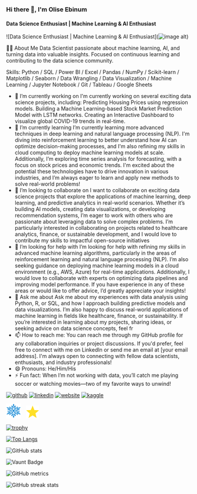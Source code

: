 ### Hi there 👋, I'm Olise Ebinum
#### Data Science Enthusiast | Machine Learning & AI Enthusiast
![Data Science Enthusiast | Machine Learning & AI Enthusiast](![image alt](https://github.com/Olisebinum/olisebinum_Bio_Repo/blob/45eefa6b1add5be5f80eaaa6596b093f704e6b5f/Black%20%26%20White%20Modern%20Minimalist%20Data%20Analyst%20LinkedIn%20Banner.png))

👨‍💻 About Me
Data Scientist passionate about machine learning, AI, and turning data into valuable insights. Focused on continuous learning and contributing to the data science community.

Skills: Python / SQL / Power BI / Excel / Pandas / NumPy / Scikit-learn / Matplotlib / Seaborn / Data Wrangling / Data Visualization / Machine Learning / Jupyter Notebook / Git / Tableau / Google Sheets

- 🔭 I’m currently working on I'm currently working on several exciting data science projects, including:  Predicting Housing Prices using regression models. Building a Machine Learning-based Stock Market Prediction Model with LSTM networks. Creating an Interactive Dashboard to visualize global COVID-19 trends in real-time. 
- 🌱 I’m currently learning I’m currently learning more advanced techniques in deep learning and natural language processing (NLP). I'm diving into reinforcement learning to better understand how AI can optimize decision-making processes, and I'm also refining my skills in cloud computing to deploy machine learning models at scale. Additionally, I’m exploring time series analysis for forecasting, with a focus on stock prices and economic trends.  I'm excited about the potential these technologies have to drive innovation in various industries, and I’m always eager to learn and apply new methods to solve real-world problems! 
- 👯 I’m looking to collaborate on I want to collaborate on exciting data science projects that explore the applications of machine learning, deep learning, and predictive analytics in real-world scenarios. Whether it’s building AI models, creating data visualizations, or developing recommendation systems, I’m eager to work with others who are passionate about leveraging data to solve complex problems.  I’m particularly interested in collaborating on projects related to healthcare analytics, finance, or sustainable development, and I would love to contribute my skills to impactful open-source initiatives 
- 🤔 I’m looking for help with I’m looking for help with refining my skills in advanced machine learning algorithms, particularly in the areas of reinforcement learning and natural language processing (NLP). I’m also seeking guidance on deploying machine learning models in a cloud environment (e.g., AWS, Azure) for real-time applications.  Additionally, I would love to collaborate with experts on optimizing data pipelines and improving model performance. If you have experience in any of these areas or would like to offer advice, I’d greatly appreciate your insights! 
- 💬 Ask me about Ask me about my experiences with data analysis using Python, R, or SQL, and how I approach building predictive models and data visualizations. I’m also happy to discuss real-world applications of machine learning in fields like healthcare, finance, or sustainability.  If you’re interested in learning about my projects, sharing ideas, or seeking advice on data science concepts, feel fr 
- 📫 How to reach me: You can reach me through my GitHub profile for any collaboration inquiries or project discussions. If you'd prefer, feel free to connect with me on LinkedIn or send me an email at [your email address]. I'm always open to connecting with fellow data scientists, enthusiasts, and industry professionals! 
- 😄 Pronouns: He/Him/His 
- ⚡ Fun fact: When I’m not working with data, you’ll catch me playing soccer or watching movies—two of my favorite ways to unwind! 


[<img src='https://cdn.jsdelivr.net/npm/simple-icons@3.0.1/icons/github.svg' alt='github' height='40'>](https://github.com/Olisebinum)  [<img src='https://cdn.jsdelivr.net/npm/simple-icons@3.0.1/icons/linkedin.svg' alt='linkedin' height='40'>](https://www.linkedin.com/in/https://www.linkedin.com/in/olisebinum//)  [<img src='https://cdn.jsdelivr.net/npm/simple-icons@3.0.1/icons/icloud.svg' alt='website' height='40'>](https://www.datascienceportfol.io/olisebinum)  [<img src='https://cdn.jsdelivr.net/npm/simple-icons@3.0.1/icons/kaggle.svg' alt='kaggle' height='40'>](https://www.kaggle.com/k1ngn31l)  

<a href='https://archiveprogram.github.com/'><img src='https://raw.githubusercontent.com/acervenky/animated-github-badges/master/assets/acbadge.gif' width='40' height='40'></a> <a href='https://stars.github.com/'><img src='https://raw.githubusercontent.com/acervenky/animated-github-badges/master/assets/starbadge.gif' width='35' height='35'></a> 

[![trophy](https://github-profile-trophy.vercel.app/?username=Olisebinum)](https://github.com/ryo-ma/github-profile-trophy)

[![Top Langs](https://github-readme-stats.vercel.app/api/top-langs/?username=Olisebinum)](https://github.com/anuraghazra/github-readme-stats)

![GitHub stats](https://github-readme-stats.vercel.app/api?username=Olisebinum&show_icons=true&count_private=true)  

![Vaunt Badge](https://api.vaunt.dev/v1/github/entities/Olisebinum/contributions?format=svg&private=true)  

![GitHub metrics](https://metrics.lecoq.io/Olisebinum)  

![GitHub streak stats](https://streak-stats.demolab.com/?user=Olisebinum)  

